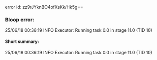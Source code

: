 error id: zz9rJYknBO4ofXsKk/Hk5g==
### Bloop error:

25/06/18 00:36:19 INFO Executor: Running task 0.0 in stage 11.0 (TID 10)
#### Short summary: 

25/06/18 00:36:19 INFO Executor: Running task 0.0 in stage 11.0 (TID 10)